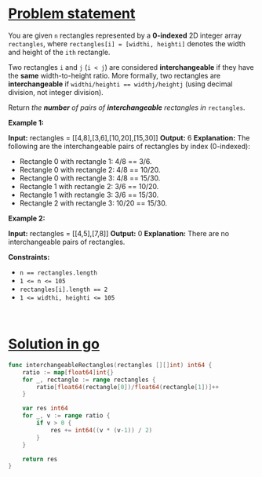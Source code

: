 # [Problem statement](https://leetcode.com/problems/number-of-pairs-of-interchangeable-rectangles)

You are given `n` rectangles represented by a **0-indexed** 2D integer array `rectangles`, where `rectangles[i] = [widthi, heighti]` denotes the width and height of the `ith` rectangle.

Two rectangles `i` and `j` (`i < j`) are considered **interchangeable** if they have the **same** width-to-height ratio. More formally, two rectangles are **interchangeable** if `widthi/heighti == widthj/heightj` (using decimal division, not integer division).

Return _the **number** of pairs of **interchangeable** rectangles in_ `rectangles`.

**Example 1:**


**Input:** rectangles = [[4,8],[3,6],[10,20],[15,30]]
**Output:** 6
**Explanation:** The following are the interchangeable pairs of rectangles by index (0-indexed):
- Rectangle 0 with rectangle 1: 4/8 == 3/6.
- Rectangle 0 with rectangle 2: 4/8 == 10/20.
- Rectangle 0 with rectangle 3: 4/8 == 15/30.
- Rectangle 1 with rectangle 2: 3/6 == 10/20.
- Rectangle 1 with rectangle 3: 3/6 == 15/30.
- Rectangle 2 with rectangle 3: 10/20 == 15/30.

**Example 2:**


**Input:** rectangles = [[4,5],[7,8]]
**Output:** 0
**Explanation:** There are no interchangeable pairs of rectangles.

**Constraints:**

* `n == rectangles.length`
* `1 <= n <= 105`
* `rectangles[i].length == 2`
* `1 <= widthi, heighti <= 105`

<br />

# [Solution in go](https://leetcode.com/submissions/detail/1143292962/)

```go
func interchangeableRectangles(rectangles [][]int) int64 {
    ratio := map[float64]int{}
    for _, rectangle := range rectangles {
        ratio[float64(rectangle[0])/float64(rectangle[1])]++
    }

    var res int64
    for _, v := range ratio {
        if v > 0 {
            res += int64((v * (v-1)) / 2)
        }
    }

    return res
}
```